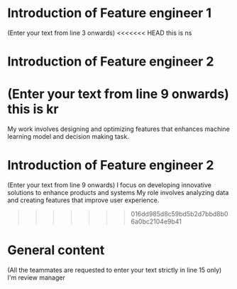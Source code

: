 # Introduction of Feature engineer 1
(Enter your text from line 3 onwards) 
<<<<<<< HEAD
this
is 
ns

# Introduction of Feature engineer 2 
(Enter your text from line 9 onwards)
this 
is 
kr
=======
My work involves designing and optimizing features that 
enhances machine learning model and decision making task.


# Introduction of Feature engineer 2 
(Enter your text from line 9 onwards)
I focus on developing innovative solutions to enhance products and systems
My role involves analyzing data and creating features that improve user experience.


>>>>>>> 016dd985d8c59bd5b2d7bbd8b06a0bc2104e9b41

# General content
(All the teammates are requested to enter your text strictly in line 15 only)
I'm review manager 




